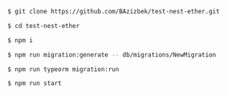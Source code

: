 ```bash
$ git clone https://github.com/BAzizbek/test-nest-ether.git
```
```bash
$ cd test-nest-ether
```
```bash
$ npm i
```
```bash
$ npm run migration:generate -- db/migrations/NewMigration
```
```bash
$ npm run typeorm migration:run
```
```bash
$ npm run start
```
